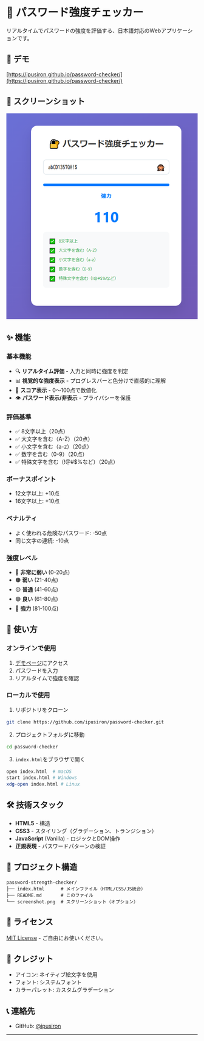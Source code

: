 # 🔐 パスワード強度チェッカー

リアルタイムでパスワードの強度を評価する、日本語対応のWebアプリケーションです。

## 🌟 デモ

[https://ipusiron.github.io/password-checker/](https://ipusiron.github.io/password-checker/)

## 📸 スクリーンショット

![パスワード強度チェッカーのスクリーンショット](screenshot.png)

## ✨ 機能

### 基本機能
- 🔍 **リアルタイム評価** - 入力と同時に強度を判定
- 📊 **視覚的な強度表示** - プログレスバーと色分けで直感的に理解
- 🔢 **スコア表示** - 0〜100点で数値化
- 👁️ **パスワード表示/非表示** - プライバシーを保護

### 評価基準
- ✅ 8文字以上（20点）
- ✅ 大文字を含む（A-Z）（20点）
- ✅ 小文字を含む（a-z）（20点）
- ✅ 数字を含む（0-9）（20点）
- ✅ 特殊文字を含む（!@#$%など）（20点）

### ボーナスポイント
- 12文字以上: +10点
- 16文字以上: +10点

### ペナルティ
- よく使われる危険なパスワード: -50点
- 同じ文字の連続: -10点

### 強度レベル
- 🔴 **非常に弱い** (0-20点)
- 🟠 **弱い** (21-40点)
- 🟡 **普通** (41-60点)
- 🟢 **良い** (61-80点)
- 🔵 **強力** (81-100点)

## 🚀 使い方

### オンラインで使用
1. [デモページ](https://ipusiron.github.io/password-checker/)にアクセス
2. パスワードを入力
3. リアルタイムで強度を確認

### ローカルで使用
1. リポジトリをクローン
```bash
git clone https://github.com/ipusiron/password-checker.git
```

2. プロジェクトフォルダに移動
```bash
cd password-checker
```

3. `index.html`をブラウザで開く
```bash
open index.html  # macOS
start index.html # Windows
xdg-open index.html # Linux
```

## 🛠️ 技術スタック

- **HTML5** - 構造
- **CSS3** - スタイリング（グラデーション、トランジション）
- **JavaScript** (Vanilla) - ロジックとDOM操作
- **正規表現** - パスワードパターンの検証

## 📁 プロジェクト構造

```
password-strength-checker/
├── index.html      # メインファイル（HTML/CSS/JS統合）
├── README.md       # このファイル
└── screenshot.png  # スクリーンショット（オプション）
```

## 📝 ライセンス

[MIT License](LICENSE) - ご自由にお使いください。

## 👏 クレジット

- アイコン: ネイティブ絵文字を使用
- フォント: システムフォント
- カラーパレット: カスタムグラデーション

## 📞 連絡先

- GitHub: [@ipusiron](https://github.com/ipusiron)

---
